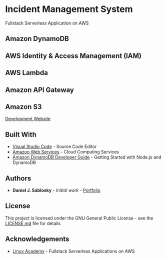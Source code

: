 # Incident Management System

Fullstack Serverless Application on AWS

## Amazon DynamoDB

## AWS Identity & Access Management (IAM)

## AWS Lambda

## Amazon API Gateway

## Amazon S3
[Development Website](http://djs-incident-management-system.s3-website-us-east-1.amazonaws.com)

## Built With

* [Visual Studio Code](https://code.visualstudio.com) - Source Code Editor
* [Amazon Web Services](https://aws.amazon.com) - Cloud Computing Services
* [Amazon DynamoDB Developer Guide](https://docs.aws.amazon.com/amazondynamodb/latest/developerguide/GettingStarted.NodeJs.html) - Getting Started with Node.js and DynamoDB

## Authors

* **Daniel J. Sablosky** - *Initial work* - [Portfolio](https://portfolio.djsablosky.info)

## License

This project is licensed under the GNU General Public License - see the [LICENSE.md](LICENSE.md) file for details

## Acknowledgements

* [Linux Academy](https://linuxacademy.com) - Fullstack Serverless Applications on AWS